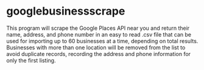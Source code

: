 # googlebusinessscrape
This program will scrape the Google Places API near you and return their name, address, and phone number in an easy to read .csv file that can be used for importing up to 60 businesses at a time, depending on total results. Businesses with more than one location will be removed from the list to avoid duplicate records, recording the address and phone information for only the first listing. 
